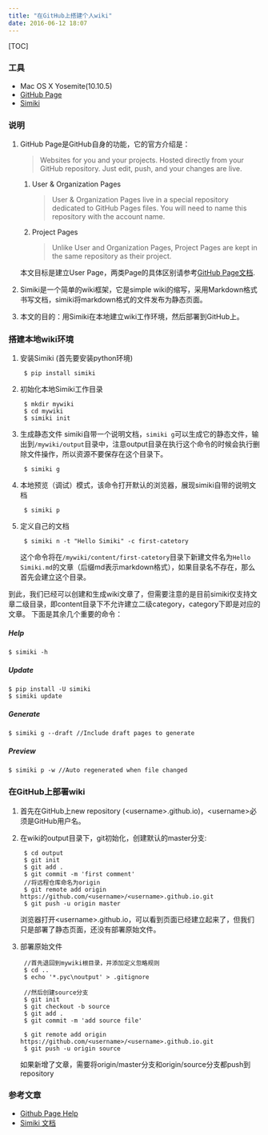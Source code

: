 ```yaml
---
title: "在GitHub上搭建个人wiki"
date: 2016-06-12 18:07
---
```


[TOC]

### 工具 ###
- Mac OS X Yosemite(10.10.5)
- [GitHub Page][githubPage]
- [Simiki](http://simiki.org/)

### 说明 ###
1. GitHub Page是GitHub自身的功能，它的官方介绍是：

	> Websites for you and your projects. Hosted directly from your GitHub repository. Just edit, push, and your changes are live.
 	
 	1. User & Organization Pages

 		> User & Organization Pages live in a special repository dedicated to GitHub Pages files. You will need to name this repository with the account name.
 	
 	2. Project Pages

		> Unlike User and Organization Pages, Project Pages are kept in the same repository as their project. 
	
	本文目标是建立User Page，两类Page的具体区别请参考[GitHub Page文档](https://help.github.com/articles/user-organization-and-project-pages/).

2. Simiki是一个简单的wiki框架，它是simple wiki的缩写，采用Markdown格式书写文档，simiki将markdown格式的文件发布为静态页面。
3. 本文的目的：用Simiki在本地建立wiki工作环境，然后部署到GitHub上。

### 搭建本地wiki环境 ###
1. 安装Simiki (首先要安装python环境)

		$ pip install simiki

2. 初始化本地Simiki工作目录

		$ mkdir mywiki
		$ cd mywiki
		$ simiki init

3. 生成静态文件
	simiki自带一个说明文档，`simiki g`可以生成它的静态文件，输出到`/mywiki/output`目录中，注意output目录在执行这个命令的时候会执行删除文件操作，所以资源不要保存在这个目录下。

		$ simiki g

4. 本地预览（调试）模式，该命令打开默认的浏览器，展现simiki自带的说明文档

		$ simiki p

5. 定义自己的文档
	
		$ simiki n -t "Hello Simiki" -c first-catetory
	这个命令将在`/mywiki/content/first-catetory`目录下新建文件名为`Hello Simiki.md`的文章（后缀md表示markdown格式），如果目录名不存在，那么首先会建立这个目录。

到此，我们已经可以创建和生成wiki文章了，但需要注意的是目前simiki仅支持文章二级目录，即content目录下不允许建立二级category，category下即是对应的文章。
下面是其余几个重要的命令：
##### Help #####
	$ simiki -h
##### Update #####
	$ pip install -U simiki
	$ simiki update
##### Generate #####
	$ simiki g --draft //Include draft pages to generate
##### Preview #####
	$ simiki p -w //Auto regenerated when file changed


### 在GitHub上部署wiki ###
1. 首先在GitHub上new repository (&lt;username&gt;.github.io)，&lt;username&gt;必须是GitHub用户名。
2. 在wiki的output目录下，git初始化，创建默认的master分支:

		$ cd output
		$ git init
		$ git add .
		$ git commit -m 'first comment'
		//将远程仓库命名为origin
		$ git remote add origin https://github.com/<username>/<username>.github.io.git
		$ git push -u origin master
	
	浏览器打开&lt;username&gt;.github.io，可以看到页面已经建立起来了，但我们只是部署了静态页面，还没有部署原始文件。

3. 部署原始文件

		//首先退回到mywiki根目录，并添加定义忽略规则
		$ cd ..
		$ echo '*.pyc\noutput' > .gitignore

		//然后创建source分支
		$ git init
		$ git checkout -b source
		$ git add .
		$ git commit -m 'add source file'
		
		$ git remote add origin https://github.com/<username>/<username>.github.io.git
		$ git push -u origin source

	如果新增了文章，需要将origin/master分支和origin/source分支都push到repository

### 参考文章 ###
- [Github Page Help][githubPage]
- [Simiki 文档][simikiDoc]


[githubPage]: https://help.github.com/categories/github-pages-basics/
[simikiDoc]: http://simiki.org/zh-docs/

